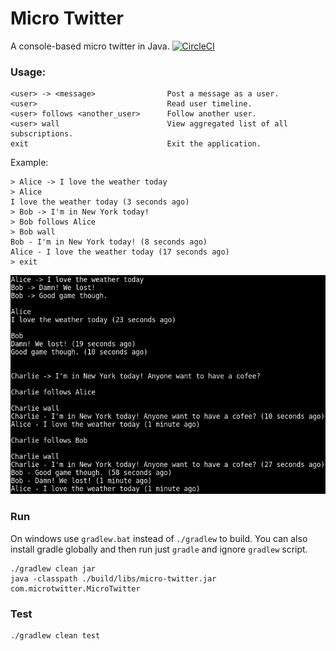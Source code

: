 # Micro Twitter

A console-based micro twitter in Java.
[![CircleCI](https://circleci.com/gh/hoto/micro-twitter/tree/master.svg?style=svg)](https://circleci.com/gh/hoto/micro-twitter/tree/master)

### Usage:

    <user> -> <message>                Post a message as a user.
    <user>                             Read user timeline.
    <user> follows <another_user>      Follow another user.
    <user> wall                        View aggregated list of all subscriptions.
    exit                               Exit the application.

Example:

    > Alice -> I love the weather today
    > Alice
    I love the weather today (3 seconds ago)
    > Bob -> I'm in New York today!
    > Bob follows Alice
    > Bob wall
    Bob - I'm in New York today! (8 seconds ago)
    Alice - I love the weather today (17 seconds ago)
    > exit

![Example](https://raw.githubusercontent.com/hoto/micro-twitter/master/.screens/01_example.png)

### Run

On windows use `gradlew.bat` instead of `./gradlew` to build.
You can also install gradle globally and then run just `gradle` and ignore `gradlew` script.

    ./gradlew clean jar
    java -classpath ./build/libs/micro-twitter.jar com.microtwitter.MicroTwitter
    
### Test

    ./gradlew clean test
